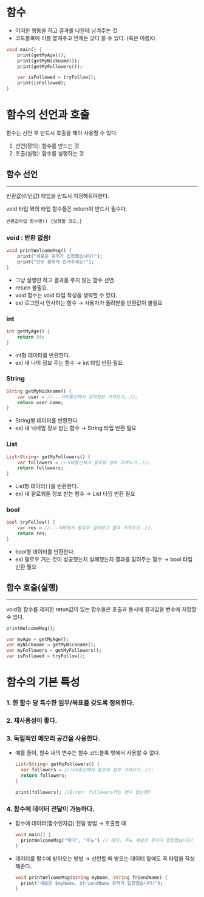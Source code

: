 # 함수

- 어떠한 행동을 하고 결과를 나한테 남겨주는 것
- 코드블록에 이름 붙여주고 언제든 갖다 쓸 수 있다. (혹은 이름X)

```dart
void main() {
	print(getMyAge());
	print(getMyNickname());
	print(getMyFollowers());

	var isFollowed = tryFollow();
	print(isFollowed);
}
```

# 함수의 선언과 호출

함수는 선언 후 반드시 호출을 해야 사용할 수 있다.

1. 선언(정의): 함수를 만드는 것
2. 호출(실행): 함수를 실행하는 것

## 함수 선언

---

반환값(리턴값) 타입을 반드시 지정해줘야한다.

void 타입 외의 타입 함수들은 return이 반드시 필수다.

`반환값타입 함수명() {실행할 코드;}`

### void : 반환 없음!

```dart
void printWelcomeMsg() {
	print("새로운 유저가 입장했습니다!");
	print("모두 환하게 반겨주세요!");
}
```

- 그냥 실행만 하고 결과를 주지 않는 함수 선언.
- return 불필요.
- void 함수는 void 타입 작성을 생략할 수 있다.
- ex) 로그인시 인사하는 함수 → 사용자가 돌려받을 반환값이 불필요

### int

```dart
int getMyAge() {
	return 34;
}
```

- int형 데이터를 반환한다.
- ex) 내 나이 정보 주는 함수 → int 타입 반환 필요

### String

```dart
String getMyNickname() {
	var user = //...서버통신해서 유저정보 가져오기..//;
	return user.name;
}
```

- String형 데이터를 반환한다.
- ex) 내 닉네임 정보 받는 함수 → String 타입 반환 필요

### List

```dart
List<String> getMyFollowers() {
	var followers = //서버통신해서 팔로워 정보 가져오기..//;
	return followers;
}
```

- List형 데이터`[]`를 반환한다.
- ex) 내 팔로워들 정보 받는 함수 → List<String> 타입 반환 필요

### bool

```dart
bool tryFollow() {
	var res = //...서버에서 팔로우 걸어보고 결과 가져오기..//;
	return res;
}
```

- bool형 데이터를 반환한다.
- ex) 팔로우 거는 것이 성공했는지 실패했는지 결과를 알려주는 함수 → bool 타입 반환 필요

## 함수 호출(실행)

---

void형 함수를 제외한 retun값이 있는 함수들은 호출과 동시에 결과값을 변수에 저장할 수 있다.

```dart
printWelcomeMsg();

var myAge = getMyAge();
var myNickname = getMyNickname();
var myFollowers = getMyFollowers();
var isFollowed = tryFollow();
```

# 함수의 기본 특성

### 1. 한 함수 당 특수한 임무/목표를 갖도록 정의한다.

### 2. 재사용성이 좋다.

### 3. 독립적인 메모리 공간을 사용한다.

- 예를 들어, 함수 내의 변수는 함수 코드블록 밖에서 사용할 수 없다.

  ```dart
  List<String> getMyFollowers() {
  	var followers = //서버통신해서 팔로워 정보 가져오기..//;
  	return followers;
  }

  print(followers); //Error: followers라는 변수 없는뎅?
  ```

### 4. 함수에 데이터 전달이 가능하다.

- 함수에 데이터(함수인자값) 전달 방법 → 호출할 때
  ```dart
  void main() {
  	printWelcomeMsg("테디", "주노") // 테디, 주노 새로운 유저가 입장했습니다!
  }
  ```
- 데이터를 함수에 받아오는 방법 → 선언할 때
  받오는 데이터 앞에도 꼭 타입을 작성해준다.
  ```dart
  void printWelcomeMsg(String myName, String friendName) {
  	print("새로운 $myName, $friendName 유저가 입장했습니다!");
  }
  ```

